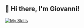## 👋 Hi there, I'm Giovanni!

[![My Skills](https://skillicons.dev/icons?i=js,html,css,wasm)](https://skillicons.dev)
